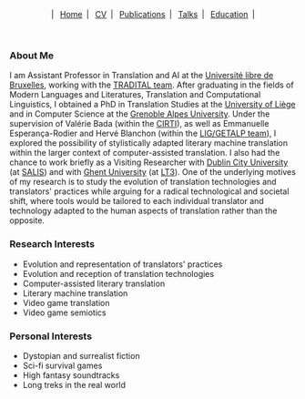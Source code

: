 <center>
  &vert;&ensp;
  <a href="index.html">Home</a>&ensp;&vert;&ensp;
  <a href="resume.html">CV</a>&ensp;&vert;&ensp;
  <a href="publications.html">Publications</a>&ensp;&vert;&ensp;
  <a href="talks.html">Talks</a>&ensp;&vert;&ensp;
  <a href="education.html">Education</a>&ensp;&vert;
</center>

&nbsp;

### About Me

I am Assistant Professor in Translation and AI at the <a href="https://www.ulb.be/" target="_blank">Université libre de Bruxelles</a>, working with the <a href="https://tradital.ltc.ulb.be/" target="_blank">TRADITAL team</a>. After graduating in the fields of Modern Languages and Literatures, Translation and Computational Linguistics, I obtained a PhD in Translation Studies at the <a href="https://www.uliege.be/" target="_blank">University of Liège</a> and in Computer Science at the <a href="https://www.univ-grenoble-alpes.fr/" target="_blank">Grenoble Alpes University</a>. Under the supervision of Valérie Bada (within the <a href="https://www.cirti.uliege.be/" target="_blank">CIRTI</a>), as well as Emmanuelle Esperança-Rodier and Hervé Blanchon (within the <a href="https://lig-getalp.imag.fr/" target="_blank">LIG/GETALP team</a>), I explored the possibility of stylistically adapted literary machine translation within the larger context of computer-assisted translation. I also had the chance to work briefly as a Visiting Researcher with <a href="https://www.dcu.ie/" target="_blank">Dublin City University</a> (at <a href="https://www.dcu.ie/salis" target="_blank">SALIS</a>) and with <a href="https://www.ugent.be/" target="_blank">Ghent University</a> (at <a href="https://lt3.ugent.be/" target="_blank">LT3</a>). One of the underlying motives of my research is to study the evolution of translation technologies and translators' practices while arguing for a radical technological and societal shift, where tools would be tailored to each individual translator and technology adapted to the human aspects of translation rather than the opposite.

### Research Interests

* Evolution and representation of translators' practices
* Evolution and reception of translation technologies
* Computer-assisted literary translation
* Literary machine translation
* Video game translation
* Video game semiotics

### Personal Interests
* Dystopian and surrealist fiction
* Sci-fi survival games
* High fantasy soundtracks
* Long treks in the real world
